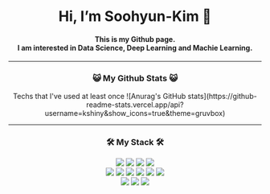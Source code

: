 <div align=center><h1>Hi, I’m Soohyun-Kim 👋</h1>
  <h4>This is my Github page.
  <br>I am interested in Data Science, Deep Learning and Machie Learning.<br/></h4>
  
 ----
  <h3>😺 My Github Stats 😺</h3>
  Techs that I've used at least once
![Anurag's GitHub stats](https://github-readme-stats.vercel.app/api?username=kshiny&show_icons=true&theme=gruvbox)
</div>

----
<div align=center>
<h3>🛠️ My Stack 🛠️ </h3>
<img src="https://img.shields.io/badge/C-A8B9CC?style=for-the-badge&logo=linux&logoColor=black">
<img src="https://img.shields.io/badge/Python-3776AB?style=for-the-badge&logo=linux&logoColor=black">
<img src="https://img.shields.io/badge/Jupyter-F37626?style=for-the-badge&logo=mysql&logoColor=white">
<img src="https://img.shields.io/badge/Google Colab-F9AB00?style=for-the-badge&logo=mariaDB&logoColor=white">
<br><img src="https://img.shields.io/badge/NumPy-013243?style=for-the-badge&logo=Spring&logoColor=white">
<img src="https://img.shields.io/badge/TensorFlow-FF6F00?style=for-the-badge&logo=oracle&logoColor=white">
<img src="https://img.shields.io/badge/PyTorch-EE4C2C?style=for-the-badge&logo=oracle&logoColor=white">
<img src="https://img.shields.io/badge/Docker-2496ED?style=for-the-badge&logo=bootstrap&logoColor=white">
<img src="https://img.shields.io/badge/Linux-FCC624?style=for-the-badge&logo=linux&logoColor=black">
<img src="https://img.shields.io/badge/Aws-232F3E?style=for-the-badge&logo=aws&logoColor=white"></br>
<img src="https://img.shields.io/badge/Github-181717?style=for-the-badge&logo=github&logoColor=white">
<img src="https://img.shields.io/badge/NaverBlog-03C75A?style=for-the-badge&logo=github&logoColor=white">
<img src="https://img.shields.io/badge/Notion-000000?style=for-the-badge&logo=github&logoColor=white">
</div></br>
